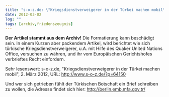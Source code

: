```yaml
---
title: "s-o-z.de: \"Kriegsdienstverweigerer in der Türkei machen mobil\""
date: 2012-03-02
log: ""
tags: [archiv,friedenszeugnis]
---
```

**Der Artikel stammt aus dem Archiv!** Die Formatierung kann beschädigt sein.
In einem Kurzen aber packendem Artikel, wird berichtet wie sich türkische Kriegsdienstverweigerer, u.A. mit Hilfe des Quaker United Nations Office, versuchen zu währen, und ihr vom Europäischen Gerichtshofes verbrieftes Recht einfordern.  
<!--break-->
Sehr lesenswert: s-o-z.de, "Kriegsdienstverweigerer in der Türkei machen mobil", 2. März 2012, URL: http://www.s-o-z.de/?p=64150 

Und wer sich getrieben fühlt der Türkischen Botschaft ein Brief schreiben zu wollen, die Adresse findet sich hier: http://berlin.emb.mfa.gov.tr/ 
